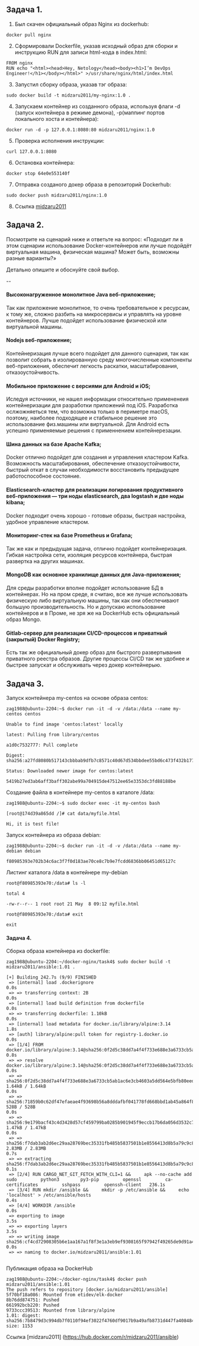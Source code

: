 ## Задача 1. 
1. Был скачен официальный образ Nginx  из dockerhub:
```
docker pull nginx
```
2. Сформировали Dockerfile, указав исходный образ для сборки и инструкцию RUN для записи html-кода в index.html:
```
FROM nginx
RUN echo "<html><head>Hey, Netology</head><body><h1>I’m DevOps Engineer!</h1></body></html>" >/usr/share/nginx/html/index.html
```
3. Запустил сборку образа, указав тэг образа:
```
sudo docker build -t midzaru2011/my-nginx:1.0 .
```
4. Запускаем контейнер из созданного образа, используя флаги -d (запуск контейнера в режиме демона), -p(маппинг портов локального хоста и контейнера):
```
docker run -d -p 127.0.0.1:8080:80 midzaru2011/nginx:1.0
```
5. Проверка исполнения инструкции:
```
curl 127.0.0.1:8080
```
6. Остановка контейнера:
```
docker stop 64e0e553140f
```
7. Отправка созданого докер образа в репозиторий Dockerhub:
```
sudo docker push midzaru2011/nginx:1.0
```
8. Ссылка [midzaru2011](https://hub.docker.com/r/midzaru2011/my-nginx)

## Задача 2.
Посмотрите на сценарий ниже и ответьте на вопрос: «Подходит ли в этом сценарии использование Docker-контейнеров или лучше подойдёт виртуальная машина, физическая машина? Может быть, возможны разные варианты?»

Детально опишите и обоснуйте свой выбор.

--

#### Высоконагруженное монолитное Java веб-приложение;
Так как приложение монолитное, то очень требовательное к ресурсам, к тому же, сложно разбить на микросервисы и управлять на уровне контейнеров. Лучше подойдет использование физической или виртуальной машины.

#### Nodejs веб-приложение;
Контейнеризация лучше всего подойдет для данного сценария, так как позволит собрать в изолированную среду многочисленные компоненты веб-приложения, обеспечит легкость раскатки, масштабирования, отказоустойчивость.

#### Мобильное приложение c версиями для Android и iOS;
Иследуя источники, не нашел информации относительно примененеия контейнеризации для разработки приложений под iOS. Разработка ослжожняеться тем, что возможна только в периметре macOS, поэтому, наиболее подходящее и стабильное решение это использование физ.машины или виртуальной. Для Android есть успешно применяемые решения с применнением контейнерезации. 

#### Шина данных на базе Apache Kafka;
Docker отлично подойдет для создания и управления кластером Kafka. Возможность масштабирования, обеспечение отказоустойчивости, быстрый откат в случаи необходимости восстановить предыдущее работоспособное состояние.

#### Elasticsearch-кластер для реализации логирования продуктивного веб-приложения — три ноды elasticsearch, два logstash и две ноды kibana;
Docker подходит очень хорошо - готовые образы, быстрая настройка, удобное управление кластером.

#### Мониторинг-стек на базе Prometheus и Grafana;
Так же как и предыдущая задача, отлично подойдет контейнеризация. Гибкая настройка сети, изоляция ресурсов контейнера, быстрая развертка на других машинах. 

#### MongoDB как основное хранилище данных для Java-приложения;
Для среды разработки вполне подойдет использование БД в контейнерах. Но на пром среде, я считаю, все же лучше использовать физическую либо виртуальную машины, так как они обеспечивают большую производительность. Но и допускаю использование контейнеров и в Проме, не зря же на DockerHub есть официальный образ Mongo.

#### Gitlab-сервер для реализации CI/CD-процессов и приватный (закрытый) Docker Registry;
Есть так же официальный докер образ для быстрого развертывания приватного реестра образов. Другие процессы CI/CD так же удобнее и быстрее запускат и обслуживать через докер контейнерыю.

## Задача 3.
Запуск контейнера my-centos на основе образа centos:
```shell
zag1988@ubuntu-2204:~$ docker run -it -d -v /data:/data --name my-centos centos

Unable to find image 'centos:latest' locally

latest: Pulling from library/centos

a1d0c7532777: Pull complete 

Digest: sha256:a27fd8080b517143cbbbab9dfb7c8571c40d67d534bbdee55bd6c473f432b177

Status: Downloaded newer image for centos:latest

5419b27ed3ab6aff3baff302abe99a704915de47512ee65e3353dc3fd88188be

```
Создание файла в контейнере my-centos в каталоге /data:

```shell
zag1988@ubuntu-2204:~$ sudo docker exec -it my-centos bash

[root@174d39a865dd /]# cat data/myfile.html 

Hi, it is test file!

```

Запуск контейнера из образа debian:

```shell
zag1988@ubuntu-2204:~$ docker run -it -d -v /data:/data --name my-debian debian

f80985393e702b34c6ac3f7f0d183ae70ce8c7b9e7fcdd6836bb06451d65127c

```

Листинг каталога /data в контейнере my-debian

```shell
root@f80985393e70:/data# ls -l

total 4

-rw-r--r-- 1 root root 21 May  8 09:12 myfile.html

root@f80985393e70:/data# exit

exit

```
#### Задача 4.
Сборка образа контейнера из dockerfile:

```shell
zag1988@ubuntu-2204:~/docker-nginx/task4$ sudo docker build -t midzaru2011/ansible:1.01 .

[+] Building 242.7s (9/9) FINISHED                                                                                                                         
 => [internal] load .dockerignore                                                                                                                                                                     0.0s
 => => transferring context: 2B                                                                                                                                                                       0.0s
 => [internal] load build definition from dockerfile                                                                                                                                                  0.0s
 => => transferring dockerfile: 1.10kB                                                                                                                                                                0.0s
 => [internal] load metadata for docker.io/library/alpine:3.14                                                                                                                                        1.8s
 => [auth] library/alpine:pull token for registry-1.docker.io                                                                                                                                         0.0s
 => [1/4] FROM docker.io/library/alpine:3.14@sha256:0f2d5c38dd7a4f4f733e688e3a6733cb5ab1ac6e3cb4603a5dd564e5bfb80eed                                                                                  0.8s
 => => resolve docker.io/library/alpine:3.14@sha256:0f2d5c38dd7a4f4f733e688e3a6733cb5ab1ac6e3cb4603a5dd564e5bfb80eed                                                                                  0.0s
 => => sha256:0f2d5c38dd7a4f4f733e688e3a6733cb5ab1ac6e3cb4603a5dd564e5bfb80eed 1.64kB / 1.64kB                                                                                                        0.0s
 => => sha256:71859b0c62df47efaeae4f93698b56a8dddafbf041778fd668bbd1ab45a864f8 528B / 528B                                                                                                            0.0s
 => => sha256:9e179bacf43c4d3428d57cf459799ba0285b901945f9eccb17b6da056d3532c7 1.47kB / 1.47kB                                                                                                        0.0s
 => => sha256:f7dab3ab2d6ec29aa28769bec35331fb485b5837501b1e8556413d8b5a79c9c8 2.83MB / 2.83MB                                                                                                        0.7s
 => => extracting sha256:f7dab3ab2d6ec29aa28769bec35331fb485b5837501b1e8556413d8b5a79c9c8                                                                                                             0.1s
 => [2/4] RUN CARGO_NET_GIT_FETCH_WITH_CLI=1 &&     apk --no-cache add         sudo         python3        py3-pip         openssl         ca-certificates         sshpass         openssh-client   236.1s
 => [3/4] RUN mkdir /ansible &&     mkdir -p /etc/ansible &&     echo 'localhost' > /etc/ansible/hosts                                                                                                0.4s
 => [4/4] WORKDIR /ansible                                                                                                                                                                            0.0s 
 => exporting to image                                                                                                                                                                                3.5s 
 => => exporting layers                                                                                                                                                                               3.5s 
 => => writing image sha256:cf4cd72908305b6e1aa167a1f8f3e1a3eb9ef9308165f97942f49265de9d91a4                                                                                                          0.0s 
 => => naming to docker.io/midzaru2011/ansible:1.01                                             
 
 ```
Публикация образа на DockerHub

```shell
zag1988@ubuntu-2204:~/docker-nginx/task4$ docker push midzaru2011/ansible:1.01
The push refers to repository [docker.io/midzaru2011/ansible]
5f70bf18a086: Mounted from etidev/elk-docker 
8b76dd874751: Pushed 
661992bcb220: Pushed 
9733ccc39513: Mounted from library/alpine 
1.01: digest: sha256:7b8479d3c994db7f0110f94ef3022f4760df9017b9a49afb8731d447fa408484 size: 1153
```
Ссылка [midzaru2011] (https://hub.docker.com/r/midzaru2011/ansible)
